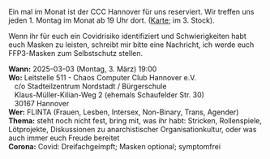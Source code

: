 Ein mal im Monat ist der CCC Hannover für uns reserviert. Wir treffen uns jeden 1. Montag im Monat ab 19 Uhr dort. ([Karte](https://www.openstreetmap.org/way/28166185#map=19/52.38811/9.71793); im 3. Stock).

Wenn ihr für euch ein Covidrisiko identifiziert und Schwierigkeiten habt euch Masken zu leisten, schreibt mir bitte eine Nachricht,
ich werde euch FFP3-Masken zum Selbstschutz stellen. 

<div class="box" markdown="1">
<strong>Wann:</strong> 2025-03-03 (Montag, 3. März) 19:00 
<br><strong>Wo:</strong> Leitstelle 511 - Chaos Computer Club Hannover e.V.
    <br>&nbsp;&nbsp; c/o Stadteilzentrum Nordstadt / Bürgerschule
    <br>&nbsp;&nbsp; Klaus-Müller-Kilian-Weg 2 (ehemals Schaufelder Str. 30)
    <br>&nbsp;&nbsp; 30167 Hannover 
<br><strong>Wer:</strong>  FLINTA (Frauen, Lesben, Intersex, Non-Binary, Trans, Agender)
<br><strong>Thema:</strong> steht noch nicht fest, bring mit, was ihr habt: Stricken, Rollenspiele, Lötprojekte, Diskussionen zu anarchistischer Organisationkultur, oder was auch immer euch Freude bereitet
<br><strong>Corona:</strong> Covid: Dreifachgeimpft; Masken optional; symptomfrei
</div>

